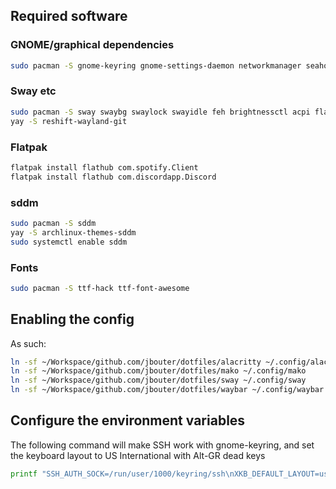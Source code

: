 ## Required software

### GNOME/graphical dependencies

```bash
sudo pacman -S gnome-keyring gnome-settings-daemon networkmanager seahorse eog thunar nextcloud-client pavucontrol telegram-desktop
```

### Sway etc
```bash
sudo pacman -S sway swaybg swaylock swayidle feh brightnessctl acpi flatpak waybar playerctl libappindicator-gtk2 libappindicator-gtk3 mako wl-clipboard
yay -S reshift-wayland-git
```

### Flatpak

```bash
flatpak install flathub com.spotify.Client
flatpak install flathub com.discordapp.Discord
```

### sddm
```bash
sudo pacman -S sddm
yay -S archlinux-themes-sddm
sudo systemctl enable sddm
```

### Fonts

```bash
sudo pacman -S ttf-hack ttf-font-awesome
```

## Enabling the config

As such:

```bash
ln -sf ~/Workspace/github.com/jbouter/dotfiles/alacritty ~/.config/alacritty
ln -sf ~/Workspace/github.com/jbouter/dotfiles/mako ~/.config/mako
ln -sf ~/Workspace/github.com/jbouter/dotfiles/sway ~/.config/sway
ln -sf ~/Workspace/github.com/jbouter/dotfiles/waybar ~/.config/waybar
```

## Configure the environment variables

The following command will make SSH work with gnome-keyring, and set the keyboard layout to US International with Alt-GR dead keys

```bash
printf "SSH_AUTH_SOCK=/run/user/1000/keyring/ssh\nXKB_DEFAULT_LAYOUT=us\nXKB_DEFAULT_VARIANT=altgr-intl\nMOZ_ENABLE_WAYLAND=1\nXDG_CURRENT_DESKTOP=Unity\n" | sudo tee -a /etc/environment
```
